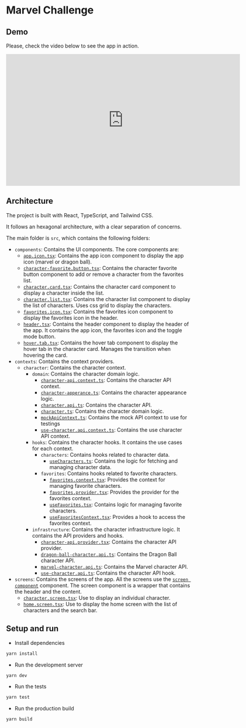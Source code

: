 # Marvel Challenge

## Demo

Please, check the video below to see the app in action.

<iframe width="640" height="360" src="https://www.loom.com/embed/0f28fef2ae9a4da39d4d955de0708592?sid=41f0a205-6d7f-4c28-8f47-e47b2de308d6" frameborder="0" webkitallowfullscreen mozallowfullscreen allowfullscreen></iframe>

## Architecture

The project is built with React, TypeScript, and Tailwind CSS.

It follows an hexagonal architecture, with a clear separation of concerns.

The main folder is `src`, which contains the following folders:

- `components`: Contains the UI components. The core components are:
  - [`app.icon.tsx`](src/components/ui/app.icon.tsx): Contains the app icon component to display the app icon (marvel or dragon ball).
  - [`character-favorite.button.tsx`](src/components/ui/character-favorite.button.tsx): Contains the character favorite button component to add or remove a character from the favorites list.
  - [`character.card.tsx`](src/components/ui/character.card.tsx): Contains the character card component to display a character inside the list.
  - [`character.list.tsx`](src/components/ui/character.list.tsx): Contains the character list component to display the list of characters. Uses css grid to display the characters.
  - [`favorites.icon.tsx`](src/components/ui/favorites.icon.tsx): Contains the favorites icon component to display the favorites icon in the header.
  - [`header.tsx`](src/components/ui/header.tsx): Contains the header component to display the header of the app. It contains the app icon, the favorites icon and the toggle mode button.
  - [`hover.tab.tsx`](src/components/ui/hover.tab.tsx): Contains the hover tab component to display the hover tab in the character card. Manages the transition when hovering the card.
- `contexts`: Contains the context providers.
  - `character`: Contains the character context.
    - `domain`: Contains the character domain logic.
      - [`character-api.context.ts`](src/contexts/character/domain/character-api.context.ts): Contains the character API context.
      - [`character-apperance.ts`](src/contexts/character/domain/character-apperance.ts): Contains the character appearance logic.
      - [`character.api.ts`](src/contexts/character/domain/character.api.ts): Contains the character API.
      - [`character.ts`](src/contexts/character/domain/character.ts): Contains the character domain logic.
      - [`mockApiContext.ts`](src/contexts/character/domain/mockApiContext.ts): Contains the mock API context to use for testings
      - [`use-character.api.context.ts`](src/contexts/character/domain/use-character.api.context.ts): Contains the use character API context.
    - `hooks`: Contains the character hooks. It contains the use cases for each context.
      - `characters`: Contains hooks related to character data.
        - [`useCharacters.ts`](src/contexts/character/hooks/characters/useCharacters.ts): Contains the logic for fetching and managing character data.
      - `favorites`: Contains hooks related to favorite characters.
        - [`favorites.context.tsx`](src/contexts/character/hooks/favorites/favorites.context.tsx): Provides the context for managing favorite characters.
        - [`favorites.provider.tsx`](src/contexts/character/hooks/favorites/favorites.provider.tsx): Provides the provider for the favorites context.
        - [`useFavorites.tsx`](src/contexts/character/hooks/favorites/useFavorites.tsx): Contains logic for managing favorite characters.
        - [`useFavoritesContext.tsx`](src/contexts/character/hooks/favorites/useFavoritesContext.tsx): Provides a hook to access the favorites context.
    - `infrastructure`: Contains the character infrastructure logic. It contains the API providers and hooks.
      - [`character-api.provider.tsx`](src/contexts/character/infrastructure/character-api.provider.tsx): Contains the character API provider.
      - [`dragon-ball-character.api.ts`](src/contexts/character/infrastructure/dragon-ball-character.api.ts): Contains the Dragon Ball character API.
      - [`marvel-character.api.ts`](src/contexts/character/infrastructure/marvel-character.api.ts): Contains the Marvel character API.
      - [`use-character.api.ts`](src/contexts/character/infrastructure/use-character.api.ts): Contains the character API hook.
- `screens`: Contains the screens of the app. All the screens use the [`screen component`](src/screens/screen.tsx) component. The screen component is a wrapper that contains the header and the content.
  - [`character.screen.tsx`](src/screens/character.screen.tsx): Use to display an individual character.
  - [`home.screen.tsx`](src/screens/home.screen.tsx): Use to display the home screen with the list of characters and the search bar.

## Setup and run
 - Install dependencies
```bash
yarn install
```

- Run the development server
```bash
yarn dev
```

- Run the tests
```bash
yarn test
```

- Run the production build
```bash
yarn build
```

